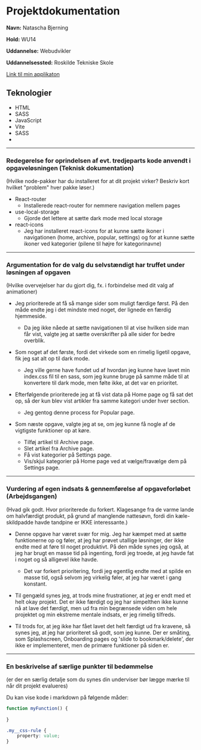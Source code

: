 # Projektdokumentation

**Navn:** Natascha Bjerning

**Hold:** WU14

**Uddannelse:** Webudvikler

**Uddannelsessted:** Roskilde Tekniske Skole

[Link til min applikaton](https://rts-cmk.github.io/projekt-newsify-NataschaBGB/)


## Teknologier

-   HTML
-   SASS
-   JavaScript
-   Vite
-	SASS
-   

---



### Redegørelse for oprindelsen af evt. tredjeparts kode anvendt i opgaveløsningen (Teknisk dokumentation)

(Hvilke node-pakker har du installeret for at dit projekt virker? Beskriv kort hvilket "problem" hver pakke løser.)

- React-router
	- Installerede react-router for nemmere navigation mellem pages
- use-local-storage
	- Gjorde det lettere at sætte dark mode med local storage
- react-icons
	- Jeg har installeret react-icons for at kunne sætte ikoner i navigationen (home, archive, popular, settings) og for at kunne sætte ikoner ved kategorier (pilene til højre for kategorinavne)

---

### Argumentation for de valg du selvstændigt har truffet under løsningen af opgaven

(Hvilke overvejelser har du gjort dig, fx. i forbindelse med dit valg af animationer)

- Jeg prioriterede at få så mange sider som muligt færdige først. På den måde endte jeg i det mindste med noget, der lignede en færdig hjemmeside.
	- Da jeg ikke nåede at sætte navigationen til at vise hvilken side man får vist, valgte jeg at sætte overskrifter på alle sider for bedre overblik.

- Som noget af det første, fordi det virkede som en rimelig ligetil opgave, fik jeg sat alt op til dark mode.
	- Jeg ville gerne have fundet ud af hvordan jeg kunne have lavet min index.css fil til en sass, som jeg kunne bruge på samme måde til at konvertere til dark mode, men følte ikke, at det var en prioritet.

- Efterfølgende prioriterede jeg at få vist data på Home page og få sat det op, så der kun blev vist artikler fra samme kategori under hver section.
	- Jeg gentog denne process for Popular page.

- Som næste opgave, valgte jeg at se, om jeg kunne få nogle af de vigtigste funktioner op at køre.
	- Tilføj artikel til Archive page.
	- Slet artikel fra Archive page.
	- Få vist kategorier på Settings page.
	- Vis/skjul kategorier på Home page ved at vælge/fravælge dem på Settings page.

---
### Vurdering af egen indsats & gennemførelse af opgaveforløbet (Arbejdsgangen)

(Hvad gik godt. Hvor prioriterede du forkert. Klagesange fra de varme lande om halvfærdigt produkt, på grund af manglende nattesøvn, fordi din kæle-skildpadde havde tandpine er IKKE interessante.)

- Denne opgave har været svær for mig. Jeg har kæmpet med at sætte funktionerne op og føler, at jeg har prøvet utallige løsninger, der ikke endte med at føre til noget produktivt. På den måde synes jeg også, at jeg har brugt en masse tid på ingenting, fordi jeg troede, at jeg havde fat i noget og så alligevel ikke havde.
	- Det var forkert prioritering, fordi jeg egentlig endte med at spilde en masse tid, også selvom jeg virkelig føler, at jeg har været i gang konstant.

- Til gengæld synes jeg, at trods mine frustrationer, at jeg er endt med et helt okay projekt. Det er ikke færdigt og jeg har simpelthen ikke kunne nå at lave det færdigt, men ud fra min begrænsede viden om hele projektet og min ekstreme mentale indsats, er jeg rimelig tilfreds.

- Til trods for, at jeg ikke har fået lavet det helt færdigt ud fra kravene, så synes jeg, at jeg har prioriteret så godt, som jeg kunne. Der er småting, som Splashscreen, Onboarding pages og 'slide to bookmark/delete', der ikke er implementeret, men de primære funktioner på siden er.

---
### En beskrivelse af særlige punkter til bedømmelse

(er der en særlig detalje som du synes din underviser bør lægge mærke til når dit projekt evalueres)

Du kan vise kode i markdown på følgende måder: 
```js
function myFunction() {
	
}
```

```css
.my__css-rule {
	property: value;
}
```

